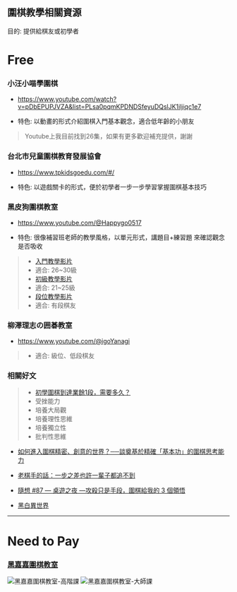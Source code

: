## 圍棋教學相關資源

目的: 提供給棋友或初學者

# Free

### 小汪小喵學圍棋
- https://www.youtube.com/watch?v=pDbEPUPJVZA&list=PLsa0pqmKPDNDSfeyuDQslJK1iljiqc1e7
* 特色: 以動畫的形式介紹圍棋入門基本觀念，適合低年齡的小朋友
> Youtube上我目前找到26集，如果有更多歡迎補充提供，謝謝

### 台北市兒童圍棋教育發展協會
- https://www.tpkidsgoedu.com/#/
* 特色: 以遊戲關卡的形式，便於初學者一步一步學習掌握圍棋基本技巧

### 黑皮狗圍棋教室
- https://www.youtube.com/@Happygo0517
* 特色: 很像補習班老師的教學風格，以單元形式，講題目+練習題 來確認觀念是否吸收
>
> * [入門教學影片](https://www.youtube.com/watch?v=kmvOrG-WyoY&list=PLmNLV9xdkV62D9y2ylscxiPsoGqiC0d-N)
> * 適合: 26~30級
> * [初級教學影片](https://www.youtube.com/watch?v=GT-2CFGpG0g&list=PLmNLV9xdkV611dOKadNZWfgdMWP0NqMJJ)
> * 適合: 21~25級
> * [段位教學影片](https://www.youtube.com/watch?v=s3OmJIXpKHE&list=PLmNLV9xdkV60tl-rK8KlV4eJidz_BpUD1)
> * 適合: 有段棋友

### 柳澤理志の囲碁教室
- https://www.youtube.com/@igoYanagi
> * 適合: 級位、低段棋友

### 相關好文

> * [初學圍棋到達業餘1段，需要多久？](https://kknews.cc/sports/e6obe4z.html)
> * 受挫能力
> * 培養大局觀
> * 培養理性思維
> * 培養獨立性
> * 批判性思維
* [如何進入圍棋精密、創意的世界？──談奠基於精確「基本功」的圍棋思考能力](https://mindgo.com.tw/index.php?p=article&a=detail&pid=33&id=78)

* [老棋手的話：一步之差也許一輩子都追不到](https://www.storm.mg/lifestyle/51228?fbclid=IwAR1vD48-2CYPP0YBU1UyhhLQT-XBMiVxEDT6VOrzfmc-rsj6XPdeewtZDSU)
* [隨想 #87 — 桌遊之夜 —攻殺只是手段，圍棋給我的 3 個領悟](https://medium.com/%E8%8F%AF%E7%94%B0%E5%A3%AB%E5%A4%9A/%E9%9A%A8%E6%83%B3-87-%E6%A1%8C%E9%81%8A%E4%B9%8B%E5%A4%9C-%E6%94%BB%E6%AE%BA%E5%8F%AA%E6%98%AF%E6%89%8B%E6%AE%B5-%E5%9C%8D%E6%A3%8B%E7%B5%A6%E6%88%91%E7%9A%84-3-%E5%80%8B%E9%A0%98%E6%82%9F-5cf36b788af2)
* [黑白異世界](https://brightedyu.com/go-game/?fbclid=IwAR1wlU4_auBupcg4RP3HTOZQGJbh4WiJxNHoalAq0kH6Ypb6TR9SmR3DgQE)
----

# Need to Pay

### [黑嘉嘉圍棋教室](https://www.heijiajia.com.tw/)

![黑嘉嘉圍棋教室-高階課](https://cdn.jsdelivr.net/gh/kikopapa/picx-images-hosting@master/20240125/黑嘉嘉圍棋教室-高階課.567cio8oy6o0.webp)
![黑嘉嘉圍棋教室-大師課](https://cdn.jsdelivr.net/gh/kikopapa/picx-images-hosting@master/20240125/%E9%BB%91%E5%98%89%E5%98%89%E5%9C%8D%E6%A3%8B%E6%95%99%E5%AE%A4-%E5%A4%A7%E5%B8%AB%E8%AA%B2.3y063l3xbcq0.webp)

